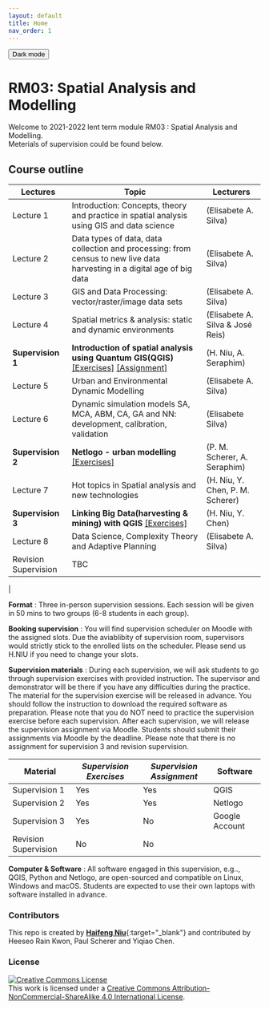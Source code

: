 ```yaml
---
layout: default
title: Home
nav_order: 1
---
```


<button class="btn js-toggle-dark-mode">Dark mode</button>

<script>
const toggleDarkMode = document.querySelector('.js-toggle-dark-mode');

jtd.addEvent(toggleDarkMode, 'click', function(){
  if (jtd.getTheme() === 'dark') {
    jtd.setTheme('light');
    toggleDarkMode.textContent = 'Dark mode';
  } else {
    jtd.setTheme('dark');
    toggleDarkMode.textContent = 'Return to the light mode';
  }
});
</script>

# RM03: Spatial Analysis and Modelling

Welcome to 2021-2022 lent term module RM03 : Spatial Analysis and Modelling.  
Meterials of supervision could be found below.

## Course outline

| Lectures      | Topic                                                                                                                                                                                                                             | Lecturers                                    |
|---------------|-----------------------------------------------------------------------------------------------------------------------------------------------------------------------------------------------------------------------------------|----------------------------------------------|
| Lecture 1     | Introduction: Concepts, theory and practice in spatial analysis using GIS and data science                                                                                                                                        | (Elisabete A. Silva)                         |
| Lecture 2     | Data types of data, data collection and processing: from census to new live data harvesting in a digital age of big data                                                                                                          | (Elisabete A. Silva)                         |
| Lecture 3     | GIS and Data Processing: vector/raster/image data sets                                                                                                                                                                            | (Elisabete A. Silva)                         |
| Lecture 4     | Spatial metrics & analysis: static and dynamic environments                                                                                                                                                                       | (Elisabete A. Silva & José Reis)             |
| **Supervision 1** | **Introduction of spatial analysis using Quantum GIS(QGIS)** [[Exercises]](supervision1-exercises.md) [[Assignment]](supervision1-assignment.md)<!--  [[Slides]](./RM03_supervision1_slides.pdf) [[Exercises]](supervision1-exercises.md)[[Assignment]](supervision1-assignment.md)[[Answer]](supervision1-answer.md) --> | (H. Niu, A. Seraphim)                         |
| Lecture 5     | Urban and Environmental Dynamic Modelling                                                                                                                                                                                         | (Elisabete A. Silva)                        |
| Lecture 6     | Dynamic simulation models SA, MCA, ABM, CA, GA and NN: development, calibration, validation                                                                                                                                       | (Elisabete Silva)                            |
| **Supervision 2** | **Netlogo - urban modelling** [[Exercises]](supervision2-exercises.md)<!-- [[Assignment]](supervision2-assignment.md) [[Slides]](./RM03_supervision2_slides.pdf)[[Exercises]](supervision2-exercises.md)[[Assignment]](supervision2-assignment.md)[[Answer]](supervision2-answer.md)-->                                  | (P. M. Scherer, A. Seraphim)                  |
| Lecture 7     | Hot topics in Spatial analysis and new technologies                                                                                                                                                                               | (H. Niu, Y. Chen, P. M. Scherer) |
| **Supervision 3** | **Linking Big Data(harvesting & mining) with QGIS**  [[Exercises]](supervision3-exercises.md) <!--[[Slides]](./RM03_supervision3_slides.pdf)[[Exercises]](supervision3-exercises.md) -->                                                                                       | (H. Niu, Y. Chen)                            |
| Lecture 8     | Data Science, Complexity Theory and Adaptive Planning                                                                                                                                                                             | (Elisabete A. Silva)                         |
| Revision Supervision        | TBC                                                                                                                                                                                                                               |
|


**Format** : Three in-person supervision sessions. Each session will be given in 50 mins to two groups (6-8 students in each group).

<!-- **Preparation &amp; Platform** : The supervision will be given via **Microsoft Teams**, a supported online collaboration tool for the University. Please download and test Microsoft Teams and **log in with your Cambridge Microsoft account** (not your personal account) before the first supervision. Before each supervision, supervisors will invite you to chat groups by your Cambridge email address (Please make sure you are using the right account). Check the following link for installation instruction and how to share your screen within group chat: [Setup Microsoft Teams](https://hn303.github.io/CamLandEc-RM03/setup_teams){:target="\_blank"}. -->

<!-- Related Links:

- [Microsoft Teams at Cambridge Hub](https://help.uis.cam.ac.uk/news/teams-launch){:target="\_blank"}
- [How to get Teams](https://universityofcambridgecloud.sharepoint.com/sites/MicrosoftTeamsHub/SitePages/How-to-get-Teams.aspx){:target="\_blank"}
- [How to log in to your University of Cambridge Microsoft account](https://help.uis.cam.ac.uk/service/accounts-passwords/microsoft-accounts/ees-login){:target="\_blank"} -->

**Booking supervision** : You will find supervision scheduler on Moodle with the assigned slots. Due the aviablibity of supervision room, supervisors would strictly stick to the enrolled lists on the scheduler. Please send us H.NIU if you need to change your slots.

**Supervision materials** : During each supervision, we will ask students to go through supervision exercises with provided instruction. The supervisor and demonstrator will be there if you have any difficulties during the practice. The material for the supervision exercise will be released in advance. You should follow the instruction to download the required software as preparation. Please note that you do NOT need to practice the supervision exercise before each supervision. After each supervision, we will release the supervision assignment via Moodle. Students should submit their assignments via Moodle by the deadline. Please note that there is no assignment for supervision 3 and revision supervision.

| Material      | _Supervision Exercises_ | _Supervision Assignment_ | Software       |
|---------------|-------------------------|--------------------------|----------------|
| Supervision 1 | Yes                     | Yes                      | QGIS           |
| Supervision 2 | Yes                     | Yes                      | Netlogo        |
| Supervision 3 | Yes                     | No                       | Google Account |
| Revision Supervision | No                      | No                |                |


**Computer &amp; Software** : All software engaged in this supervision, e.g.., QGIS, Python and Netlogo, are open-sourced and compatible on Linux, Windows and macOS. Students are expected to use their own laptops with software installed in advance.

### Contributors

This repo is created by [**Haifeng Niu**](https://haifengniu.com/en/){:target="\_blank"} and contributed by Heeseo Rain Kwon, Paul Scherer and Yiqiao Chen.

### License

<a rel="license" href="http://creativecommons.org/licenses/by-nc-sa/4.0/"><img alt="Creative Commons License" style="border-width:0" src="https://i.creativecommons.org/l/by-nc-sa/4.0/88x31.png" /></a><br />This work is licensed under a <a rel="license" href="http://creativecommons.org/licenses/by-nc-sa/4.0/">Creative Commons Attribution-NonCommercial-ShareAlike 4.0 International License</a>.
